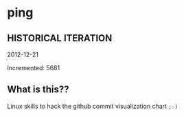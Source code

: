 # ping

## HISTORICAL ITERATION
2012-12-21

Incremented: 5681

## What is this?? 
Linux skills to hack the github commit visualization chart `;-)`
